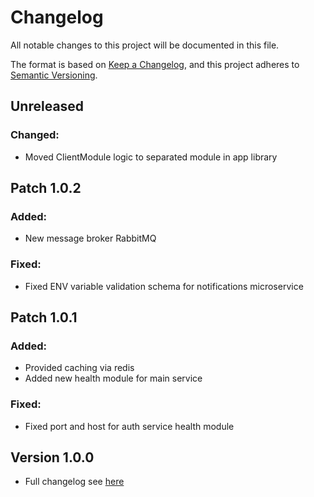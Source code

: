 # Changelog

All notable changes to this project will be documented in this file.

The format is based on [Keep a Changelog](https://keepachangelog.com/en/1.1.0/),
and this project adheres to [Semantic Versioning](https://semver.org/spec/v2.0.0.html).

## Unreleased
### Changed:
* Moved ClientModule logic to separated module in app library 

## Patch 1.0.2
### Added:
* New message broker RabbitMQ

### Fixed:
* Fixed ENV variable validation schema for notifications microservice

## Patch 1.0.1
### Added:
* Provided caching via redis
* Added new health module for main service

### Fixed:
* Fixed port and host for auth service health module

## Version 1.0.0
* Full changelog see [here](https://github.com/stbestichhh/flowly-api/commits/v1.0.0)
